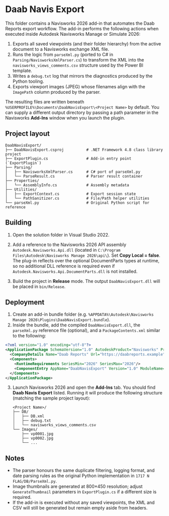 # Daab Navis Export

This folder contains a Navisworks 2026 add-in that automates the Daab Reports export workflow. The add-in performs the following actions when executed inside Autodesk Navisworks Manage or Simulate 2026:

1. Exports all saved viewpoints (and their folder hierarchy) from the active document to a Navisworks exchange XML file.
2. Runs the logic from `parseXml.py` (ported to C# in `Parsing/NavisworksXmlParser.cs`) to transform the XML into the `navisworks_views_comments.csv` structure used by the Power BI template.
3. Writes a `debug.txt` log that mirrors the diagnostics produced by the Python tooling.
4. Exports viewport images (JPEG) whose filenames align with the `ImagePath` column produced by the parser.


The resulting files are written beneath `%USERPROFILE%\Documents\DaabNavisExport\<Project Name>` by default. You can supply a different output directory by passing a path parameter in the Navisworks **Add-Ins** window when you launch the plugin.


## Project layout

```
DaabNavisExport/
├── DaabNavisExport.csproj          # .NET Framework 4.8 class library project
├── ExportPlugin.cs                 # Add-in entry point (`ExportPlugin`)
├── Parsing/
│   ├── NavisworksXmlParser.cs      # C# port of parseXml.py
│   └── ParseResult.cs              # Parser result container
├── Properties/
│   └── AssemblyInfo.cs             # Assembly metadata
├── Utilities/
│   ├── ExportContext.cs            # Export session state
│   └── PathSanitizer.cs            # File/Path helper utilities
└── parseXml.py                     # Original Python script for reference
```

## Building

1. Open the solution folder in Visual Studio 2022.

2. Add a reference to the Navisworks 2026 API assembly `Autodesk.Navisworks.Api.dll` (located in `C:\Program Files\Autodesk\Navisworks Manage 2026\api\`). Set **Copy Local = false**. The plug-in reflects over the optional DocumentParts types at runtime, so no additional DLL reference is required even if `Autodesk.Navisworks.Api.DocumentParts.dll` is not installed.


3. Build the project in **Release** mode. The output `DaabNavisExport.dll` will be placed in `bin/Release`.

## Deployment

1. Create an add-in bundle folder (e.g. `%APPDATA%\Autodesk\Navisworks Manage 2026\Plugins\DaabNavisExport.bundle`).
2. Inside the bundle, add the compiled `DaabNavisExport.dll`, the `parseXml.py` reference file (optional), and a `PackageContents.xml` similar to the following:

```xml
<?xml version="1.0" encoding="utf-8"?>
<ApplicationPackage SchemaVersion="1.0" AutodeskProduct="Navisworks" ProductType="Application" Name="Daab Navis Export" Description="Exports viewpoints, comments, and images to Daab Reports format." AppVersion="1.0" ProductCode="{E324E173-2803-489B-B727-34A96E616D67}" UpgradeCode="{31D68667-ED13-4805-B5D7-3E06D814AF03}">
  <CompanyDetails Name="Daab Reports" Url="https://daabreports.example"/>
  <Components>
    <RuntimeRequirements SeriesMin="2026" SeriesMax="2026"/>
    <ComponentEntry AppName="DaabNavisExport" Version="1.0" ModuleName="DaabNavisExport.dll" AppType="Application" LoadOnStartUp="True"/>
  </Components>
</ApplicationPackage>
```
3. Launch Navisworks 2026 and open the **Add-Ins** tab. You should find **Daab Navis Export** listed. Running it will produce the following structure (matching the sample project layout):

   ```
   <Project Name>/
   ├── DB/
   │   ├── DB.xml
   │   ├── debug.txt
   │   └── navisworks_views_comments.csv
   └── Images/
       ├── vp0001.jpg
       ├── vp0002.jpg
       └── ...
   ```

## Notes

- The parser honours the same duplicate filtering, logging format, and date parsing rules as the original Python implementation in `1717 N FLAG/DB/ParseXml.py`.
- Image thumbnails are generated at 800×450 resolution; adjust `GenerateThumbnail` parameters in `ExportPlugin.cs` if a different size is required.
- If the add-in is executed without any saved viewpoints, the XML and CSV will still be generated but remain empty aside from headers.
